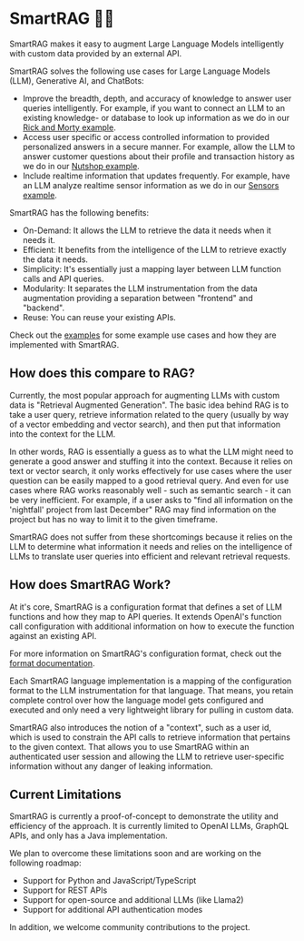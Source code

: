 # SmartRAG 🤖🔌

SmartRAG makes it easy to augment Large Language Models intelligently with custom data provided by an external API.

SmartRAG solves the following use cases for Large Language Models (LLM), Generative AI, and ChatBots:
* Improve the breadth, depth, and accuracy of knowledge to answer user queries intelligently. For example, if you want to connect an LLM to an existing knowledge- or database to look up information as we do in our [Rick and Morty example](api-examples/rickandmorty).
* Access user specific or access controlled information to provided personalized answers in a secure manner. For example, allow the LLM to answer customer questions about their profile and transaction history as we do in our [Nutshop example](api-examples/nutshop).
* Include realtime information that updates frequently. For example, have an LLM analyze realtime sensor information as we do in our [Sensors example](api-examples/sensors).

SmartRAG has the following benefits:
* On-Demand: It allows the LLM to retrieve the data it needs when it needs it.
* Efficient: It benefits from the intelligence of the LLM to retrieve exactly the data it needs. 
* Simplicity: It's essentially just a mapping layer between LLM function calls and API queries.
* Modularity: It separates the LLM instrumentation from the data augmentation providing a separation between "frontend" and "backend".
* Reuse: You can reuse your existing APIs.

Check out the [examples](api-examples) for some example use cases and how they are implemented with SmartRAG.

## How does this compare to RAG?

Currently, the most popular approach for augmenting LLMs with custom data is "Retrieval Augmented Generation". The basic idea behind RAG is to take a user query, retrieve information related to the query (usually by way of a vector embedding and vector search), and then put that information into the context for the LLM.

In other words, RAG is essentially a guess as to what the LLM might need to generate a good answer and stuffing it into the context. Because it relies on text or vector search, it only works effectively for use cases where the user question can be easily mapped to a good retrieval query.
And even for use cases where RAG works reasonably well - such as semantic search - it can be very inefficient. For example, if a user asks to "find all information on the 'nightfall' project from last December" RAG may find information on the project but has no way to limit it to the given timeframe. 

SmartRAG does not suffer from these shortcomings because it relies on the LLM to determine what information it needs and relies on the intelligence of LLMs to translate user queries into efficient and relevant retrieval requests.

## How does SmartRAG Work?

At it's core, SmartRAG is a configuration format that defines a set of LLM functions and how they map to API queries.
It extends OpenAI's function call configuration with additional information on how to execute the function against an existing API.

For more information on SmartRAG's configuration format, check out the [format documentation](FORMAT.md).

Each SmartRAG language implementation is a mapping of the configuration format to the LLM instrumentation for that language. That means, you retain complete control over how the language model gets configured and executed and only need a very lightweight library for pulling in custom data.

SmartRAG also introduces the notion of a "context", such as a user id, which is used to constrain the API calls to retrieve
information that pertains to the given context. That allows you to use SmartRAG within an authenticated user session
and allowing the LLM to retrieve user-specific information without any danger of leaking information.

## Current Limitations

SmartRAG is currently a proof-of-concept to demonstrate the utility and efficiency of the approach.
It is currently limited to OpenAI LLMs, GraphQL APIs, and only has a Java implementation.

We plan to overcome these limitations soon and are working on the following roadmap:
* Support for Python and JavaScript/TypeScript
* Support for REST APIs
* Support for open-source and additional LLMs (like Llama2)
* Support for additional API authentication modes

In addition, we welcome community contributions to the project.